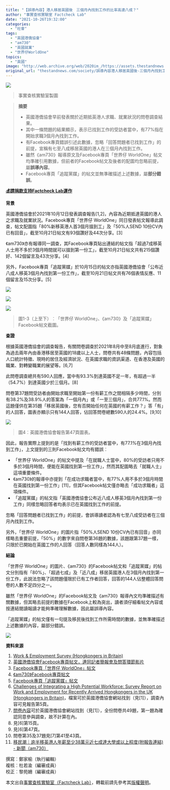 ```yaml
---
title: "【誤導內容】港人移居英國後　三個月內找到工作的比率高達八成？"
author: "事實查核實驗室 Factcheck Lab"
date: "2021-10-26T19:32:00"
categories:
  - "社會"
tags:
  - "英國港僑協會"
  - "am730"
  - "英國就業"
  - "世界仔WorldOne"
topics:
  - "英國"
image: "http://web.archive.org/web/2020im_/https://assets.thestandnews.com/media/photos/9024367857284352317654123.png"
original_url: "thestandnews.com/society/誤導內容港人移居英國後-三個月內找到工作的比率高達八成"
---
```

![](http://web.archive.org/web/2020im_/https://assets.thestandnews.com/media/photos/9024367857284352317654123.png)
> 事實查核實驗室製圖

> **摘要**
> 
> *   英國港僑協會早前發表關於近期抵英港人求職、就業狀況的問卷調查結果。
> *   其中一條問題的結果顯示，表示已找到工作的受訪者當中，有77%指在開始求職3個月內找到工作。
> *   有Facebook專頁錯誤引述此數據，忽略「回答問題者已找到工作」的前提，宣稱有七至八成移居英國的港人在三個月內找到工作。
> *   雖然《am730》報導原文及Facebook專頁「世界仔 WorldOne」帖文均準確引用數據，但前者的Facebook帖文及後者的配圖均忽略前提，屬**誤導內容**。
> *   Facebook專頁「追蹤黨媒」的帖文並無準確描述上述數據，屬**部分錯誤**。

[**💰請捐款支持Factcheck Lab運作**](http://web.archive.org/web/20211102001924/https://www.factchecklab.org/donate/)

**背景**

英國港僑協會於2021年10月12日發表調查報告\[1,2\]，內容為近期抵達英國的港人之求職及就業狀況。Facebook專頁「世界仔 WorldOne」同日發表帖文報導此調查，帖文配圖指「80%新移英港人首3個月搵到工」及「50%人SEND 10份CV內已有回音」，截至10月21日帖文有93個讚好及44次分享。\[3\]

《am730》亦有報導同一調查，其Facebook專頁貼出連結的帖文指「超過7成移英人士用不多於3個月時間就可以搵到第一份工」，截至10月21日帖文共有215個讚好、142個留言及43次分享。\[4\]

另外，Facebook專頁「追蹤黨媒」於10月15日的帖文亦指英國港僑協會「公布近八成人移英3個月內找到第一份工作」，截至10月21日帖文共有76個表情反應、11個留言及15次分享。\[5\]

![](http://web.archive.org/web/2020im_/https://www-cdn.factchecklab.org/2021/10/Screenshot-2021-10-22-at-12-33-54-----WorldOne---Posts-Facebook.png)

![](http://web.archive.org/web/2020im_/https://www-cdn.factchecklab.org/2021/10/Screenshot-2021-10-22-at-12-33-18--------Posts-Facebook.png)

![](http://web.archive.org/web/2020im_/https://www-cdn.factchecklab.org/2021/10/Screenshot-2021-10-22-at-12-34-23-am730---Posts-Facebook.png)

> 圖1-3（上至下）︰「世界仔 WorldOne」、《am730》及「追蹤黨媒」Facebook帖文截圖。

**查證**

根據英國港僑協會的調查報告，有關問卷調查於2021年8月中至8月底進行，對象為過去兩年內由香港移居至英國的18歲以上人士，問卷共有48條問題，內容包括人口統計特徵、現時的居住及經濟狀況、在英國求職的資訊渠道、在香港及英國的職業、對轉變職業的展望等。\[6,7\]

此問卷調查總共有590人回應，當中有93.3%到達英國不足一年，有超過一半（54.7%）到達英國少於三個月。\[8\]

問卷第37題問受訪者由開始求職至開始第一份有薪工作之間相隔多少時間，分別有38.2%及38.9%人的答案為「一個月內」或「一至三個月」，合共77.1%。然而這題僅供在第35題「移居英國後，您有否開始任何在英國的有薪工作？」答「有」的人回答，圖表亦顯示只有144人回答，佔回答問卷總數590人的24.4%。\[9,10\]

![](http://web.archive.org/web/2020im_/https://www-cdn.factchecklab.org/2021/10/Q37-chart.png)
> 圖4︰英國港僑協會報告第47頁圖表。

因此，報告實際上提到的是「找到有薪工作的受訪者當中，有77.1%在3個月內找到工作」，上文提到的三則Facebook帖文均有錯誤︰

*   「世界仔 WorldOne」的帖文中提及「在就職人士當中，80%的受訪者只用不多於3個月時間，便能在英國找到第一份工作」，然而其配圖略去「就職人士」這項重要條件。
*   《am730》的報導中亦提到「在成功求職者當中，有77%人用不多於3個月時間在英國找到第一份工作」\[11\]，但其Facebook帖文僅亦略去「成功求職者」這項條件。
*   「追蹤黨媒」的帖文指「英國港僑協會公布近八成人移英3個月內找到第一份工作」同樣忽略回答者均表示已在英國找到工作的前提。

忽略「回答問題者已找到工作」的前提，會誤導讀者認為有七至八成受訪者在三個月內找到工作。

另外，「世界仔 WorldOne」的圖片指「50%人SEND 10份CV內已有回音」亦同樣略去重要前提，「50%」的數字來自問卷第36題的數據，該題跟第37題一樣，只限於已開始在英國工作的人回答（回答人數同樣為144人）。

**結論**

「世界仔 WorldOne」的圖片、《am730》的Facebook帖文和「追蹤黨媒」的帖文分別指有「80%」、「超過七成」及「近八成」移居英國港人在3個月內找到第一份工作，此說法忽略了該問題僅限於已有工作者回答，回答的144人佔整體回答問卷的人數不足四分之一。

雖然「世界仔 WorldOne」的Facebook帖文及《am730》報導內文均準確描述有關數據，但其略去前提的數據在Facebook上較為突出，讀者須仔細看帖文內容或按連結閱讀報讀才能夠準確理解數據，因此屬誤導內容。

「追蹤黨媒」的帖文僅有一句提及移民後找到工作所需時間的數據，並無準確描述上述數據的內容，屬部分錯誤。

[![](http://web.archive.org/web/2020im_/https://www-cdn.factchecklab.org/2021/10/Donate-V3-1.png)](http://web.archive.org/web/20211102001924/https://www.factchecklab.org/donate/)

**資料來源**

1.  [Work & Employment Survey (Hongkongers in Britain)](http://web.archive.org/web/20211102001924/https://www.hongkongers.org.uk/employment-survey)
2.  [英國港僑協會Facebook專頁帖文，連同記者簡報會及問答環節影片](http://web.archive.org/web/20211102001924/https://www.facebook.com/watch/?v=2895284350734555)
3.  [Facebook專頁「世界仔 WorldOne」帖文](http://web.archive.org/web/20211102001924/https://www.facebook.com/worldonenews0701/posts/133723085671195)
4.  [《am730》Facebook專頁帖文](http://web.archive.org/web/20211102001924/https://www.facebook.com/am730hk/posts/4553215671384151)
5.  [Facebook專頁「追蹤黨媒」帖文](http://web.archive.org/web/20211102001924/https://www.facebook.com/support.hkmedia.propaganda/posts/201582668724517)
6.  [Challenges of Integrating a High Potential Workforce: Survey Report on Work and Employment for Recently Arrived Hongkongers in the UK (Hongkongers in Britain)](http://web.archive.org/web/20211102001924/https://docs.wixstatic.com/ugd/6fcefa_03db5a5feda14c3ba8d9ca441c16febe.pdf)，檔案可於英國港僑協會網站找到（見\[1\]），調查內容可見報告第5頁。
7.  [問卷內容](http://web.archive.org/web/20211102001924/https://docs.wixstatic.com/ugd/6fcefa_1474deb29c124cf08be5fe005be43382.pdf)可於英國港僑協會網站找到（見\[1\]），全份問卷共49題，第一題為確認同意參與調查，故不計算在內。
8.  見\[6\]第15頁。
9.  見\[6\]第47頁。
10.  問卷第35及37題見\[7\]第41至43頁。
11.  [移民潮｜逾半移英港人年薪至少38萬元近七成達大學或以上程度(附報告連結) - 新聞（am730）](http://web.archive.org/web/20211102001924/https://www.am730.com.hk/news/%E6%96%B0%E8%81%9E/%E7%A7%BB%E6%B0%91%E6%BD%AE%EF%BD%9C%E8%AA%BF%E6%9F%A5%EF%BC%9A%E9%80%BE%E5%8D%8A%E5%B9%B4%E7%A7%BB%E8%8B%B1%E6%B8%AF%E4%BA%BA%E5%B9%B4%E8%96%AA%E8%87%B3%E5%B0%9136%E8%90%AC%E5%85%83-%E8%BF%91%E4%B8%83%E6%88%90%E9%81%94%E5%A4%A7%E5%AD%B8%E6%88%96%E4%BB%A5%E4%B8%8A%E7%A8%8B%E5%BA%A6-288409)

撰寫︰鄭家榆（執行編輯）  
複核︰杜若渝（編審成員）  
校正︰黎苑姍（編審成員）

本文出自[事實查核實驗室（Factcheck Lab）](http://web.archive.org/web/20211102001924/https://www.factchecklab.org/20211026/)，轉載前請先參考其[版權聲明](http://web.archive.org/web/20211102001924/https://www.factchecklab.org/copyright/)。